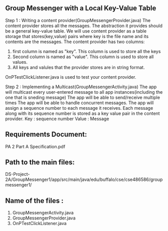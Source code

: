 Group Messenger with a Local Key-Value Table
----------------------------------------------
Step 1 : Writing a content provider(GroupMessengerProvider.java)
The content provider stores all the messages. The abstraction it provides should be a general key-value table.
We will use content provider as a table storage that stores(key,value) pairs where key is the file name and its contents are the messages.
The content provider has two columns:
1. first column is named as "key". This column is used to store all the keys
2. Second column is named as "value". This column is used to store all values.
3. All keys and valules that the provider stores are in string format.

OnPTestClickListener.java is used to test your content provider.

Step 2 : Implementing a Multicast(GroupMessengerActivity.java)
The app will multicast every user-entered message to all app instances(including the one that is sneding message)
The app will be able to send/receive multiple times
The app will be able to handle concurrent messages.
The app will assign a sequence number to each message it receives.
Each message along with its sequence number is stored as a key value pair in the content provider.
Key : sequence number
Value : Message

Requirements Document:
----------------------
PA 2 Part A Specification.pdf

Path to the main files:
-----------------------
DS-Project-2A/GroupMessenger1/app/src/main/java/edu/buffalo/cse/cse486586/groupmessenger1/

Name of the files :
---------------------
1) GroupMessengerActivity.java
2) GroupMessengerProvider.java
3) OnPTestClickListener.java
